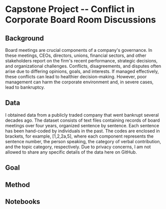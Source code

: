 # Capstone Project -- Conflict in Corporate Board Room Discussions 
## Background
Board meetings are crucial components of a company's governance. In these meetings, CEOs, directors, unions, financial sectors, and other stakeholders report on the firm's recent performance, strategic decisions, and organizational challenges. Conflicts, disagreements, and disputes often arise due to differing opinions, goals, and interests. If managed effectively, these conflicts can lead to healthier decision-making. However, poor management can harm the corporate environment and, in severe cases, lead to bankruptcy.
## Data
I obtained data from a publicly traded company that went bankrupt several decades ago. The dataset consists of text files containing records of board meetings over four years, organized sentence by sentence. Each sentence has been hand-coded by individuals in the past. The codes are enclosed in brackets, for example, [1,2,2a,5], where each component represents the sentence number, the person speaking, the category of verbal contribution, and the topic category, respectively. Due to privacy concerns, I am not allowed to share any specific details of the data here on GitHub.
## Goal
## Method
## Notebooks
